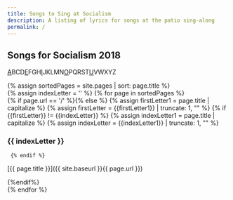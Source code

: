 ```yaml
---
title: Songs to Sing at Socialism
description: A listing of lyrics for songs at the patio sing-along
permalink: /
---
```

## Songs for Socialism 2018

<p class="alphabet"><a href="#A">A</a>BCD<a href="#E">E</a>FGH<a href="#I">I</a>JKLMN<a href="#O">O</a>PQRST<a href="#U">U</a>VWXYZ</p>

{% assign sortedPages = site.pages | sort: page.title %}  
{% assign indexLetter = '' %}
{% for page in sortedPages %}  
   {% if page.url == '/' %}{% else %}
     {% assign firstLetter1 = page.title | capitalize  %}
     {% assign firstLetter = {{firstLetter1}} | truncate: 1, "" %}
     {% if {{firstLetter}} != {{indexLetter}} %}
       {% assign indexLetter1 = page.title | capitalize  %}
       {% assign indexLetter = {{indexLetter1}} | truncate: 1, "" %}

<h3 id="{{indexLetter}}"> {{ indexLetter }} </h3>

     {% endif %}

[{{ page.title }}]({{ site.baseurl }}{{ page.url }})
    
  {%endif%}  
{% endfor %}
